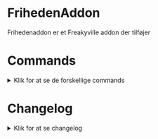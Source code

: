 # FrihedenAddon
Frihedenaddon er et Freakyville addon der tilføjer 


# Commands
<details>
  <summary>Klik for at se de forskellige commands</summary>

  ## Apartments

  - /Apartments
  - /Apt
  - /Apt Info
  - /Apt (Celle Nummer)
  ## Investments
  - /inv
  - /inv coords
  ## Renter
  - /Renter
  ## Timer
  - /Timer
</details>

# Changelog
<details>
  <summary>Klik for at se changelog</summary>
  
**Version 1.2**
- Tilføjet /renter
- Optimeret en del filer
- Opdateret readme
  
**Version 1.1**
- Gjordt Debugging nemmere
- Lavet så det er muligt at gemme forskellige account's investments
- Tilføjede manglende mellemrum i error texten for lejligheder

**Version 1.0**
- Ingen beskrivelse
  
</details>
